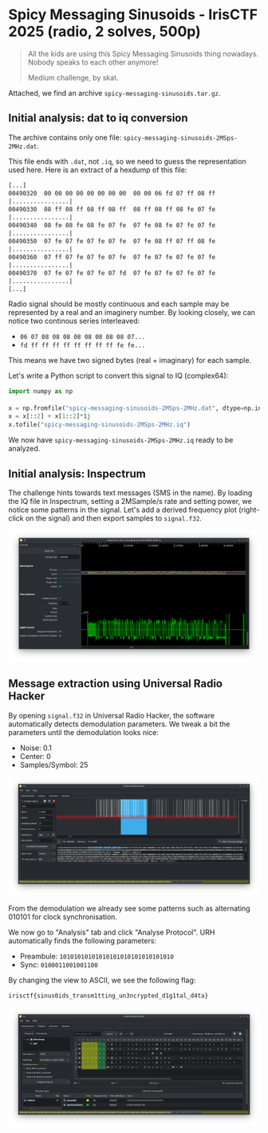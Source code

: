 # Spicy Messaging Sinusoids - IrisCTF 2025 (radio, 2 solves, 500p)

> All the kids are using this Spicy Messaging Sinusoids thing nowadays. Nobody speaks to each other anymore!
>
> Medium challenge, by skat.

Attached, we find an archive `spicy-messaging-sinusoids.tar.gz`.

## Initial analysis: dat to iq conversion

The archive contains only one file: `spicy-messaging-sinusoids-2MSps-2MHz.dat`.

This file ends with `.dat`, not `.iq`, so we need to guess the representation used here.
Here is an extract of a hexdump of this file:
```
[...]
00490320  00 00 00 00 00 00 00 00  00 00 06 fd 07 ff 08 ff  |................|
00490330  08 ff 08 ff 08 ff 08 ff  08 ff 08 ff 08 fe 07 fe  |................|
00490340  08 fe 08 fe 08 fe 07 fe  07 fe 08 fe 07 fe 07 fe  |................|
00490350  07 fe 07 fe 07 fe 07 fe  07 fe 08 ff 07 ff 08 fe  |................|
00490360  07 ff 07 fe 07 fe 07 fe  07 fe 07 fe 07 fe 07 fe  |................|
00490370  07 fe 07 fe 07 fe 07 fd  07 fe 07 fe 07 fe 07 fe  |................|
[...]
```
Radio signal should be mostly continuous and each sample may be represented by a real and an imaginery number.
By looking closely, we can notice two continous series interleaved:

  - `06 07 08 08 08 08 08 08 08 08 07...`
  - `fd ff ff ff ff ff ff ff ff fe fe...`

This means we have two signed bytes (real + imaginary) for each sample.

Let's write a Python script to convert this signal to IQ (complex64):
```python
import numpy as np

x = np.fromfile("spicy-messaging-sinusoids-2MSps-2MHz.dat", dtype=np.int8).astype(np.complex64)
x = x[::2] + x[1::2]*1j
x.tofile("spicy-messaging-sinusoids-2MSps-2MHz.iq")
```

We now have `spicy-messaging-sinusoids-2MSps-2MHz.iq` ready to be analyzed.

## Initial analysis: Inspectrum

The challenge hints towards text messages (SMS in the name).
By loading the IQ file in Inspectrum, setting a 2MSample/s rate and setting power, we notice some patterns in the signal.
Let's add a derived frequency plot (right-click on the signal) and then export samples to `signal.f32`.

![Inspectrum analysis](./inspectrum.png)

## Message extraction using Universal Radio Hacker

By opening `signal.f32` in Universal Radio Hacker, the software automatically detects demodulation parameters.
We tweak a bit the parameters until the demodulation looks nice:

  - Noise: 0.1
  - Center: 0
  - Samples/Symbol: 25

![URH analysis](./urh1.png)

From the demodulation we already see some patterns such as alternating 010101 for clock synchronisation.

We now go to "Analysis" tab and click "Analyse Protocol".
URH automatically finds the following parameters:

  - Preambule: `10101010101010101010101010101010`
  - Sync: `0100011001001100`

By changing the view to ASCII, we see the following flag:
```
irisctf{sinus0ids_transm1tting_un3ncrypted_d1g1tal_d4ta}
```

![URH protocol analysis](./urh2.png)
